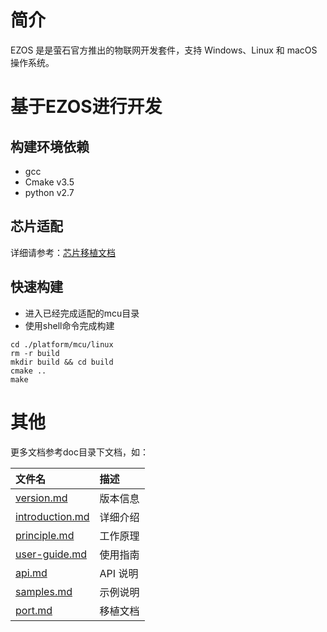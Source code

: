 # 简介

EZOS 是是萤石官方推出的物联网开发套件，支持 Windows、Linux 和 macOS 操作系统。

# 基于EZOS进行开发

## 构建环境依赖

- gcc
- Cmake v3.5
- python v2.7

## 芯片适配
<!--如芯片已经完成适配，可跳过此步骤-->

详细请参考：[芯片移植文档](./doc/port.md)

## 快速构建

- 进入已经完成适配的mcu目录
- 使用shell命令完成构建



```shell
cd ./platform/mcu/linux
rm -r build
mkdir build && cd build
cmake ..
make
```

# 其他

更多文档参考doc目录下文档，如：

| **文件名**                         | **描述** |
| :--------------------------------- | :------- |
| [version.md](./doc/version.md)     | 版本信息 |
| [introduction.md](introduction.md) | 详细介绍 |
| [principle.md](principle.md)       | 工作原理 |
| [user-guide.md](user-guide.md)     | 使用指南 |
| [api.md](api.md)                   | API 说明 |
| [samples.md](samples.md)           | 示例说明 |
| [port.md](port.md)                 | 移植文档 |